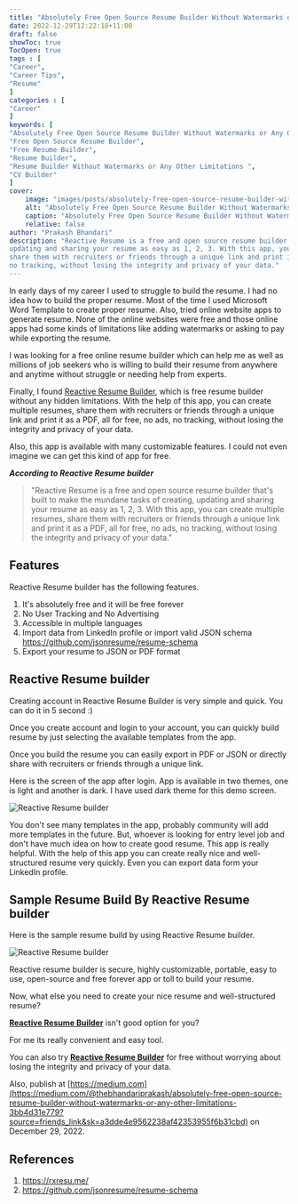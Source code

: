 ```yaml
---
title: "Absolutely Free Open Source Resume Builder Without Watermarks or Any Other Limitations"
date: 2022-12-29T12:22:18+11:00
draft: false
showToc: true
TocOpen: true
tags : [
"Career",
"Career Tips",
"Resume"
]
categories : [
"Career"
]
keywords: [
"Absolutely Free Open Source Resume Builder Without Watermarks or Any Other Limitations",
"Free Open Source Resume Builder",
"Free Resume Builder",
"Resume Builder",
"Resume Builder Without Watermarks or Any Other Limitations ",
"CV Builder"
]
cover:
    image: "images/posts/absolutely-free-open-source-resume-builder-without-watermarks-or-any-other-limitations/absolutely-free-open-source-resume-builder-without-watermarks-or-any-other-limitations.png"
    alt: "Absolutely Free Open Source Resume Builder Without Watermarks or Any Other Limitations"
    caption: "Absolutely Free Open Source Resume Builder Without Watermarks or Any Other Limitations"
    relative: false
author: "Prakash Bhandari"
description: "Reactive Resume is a free and open source resume builder that's built to make the mundane tasks of creating,
updating and sharing your resume as easy as 1, 2, 3. With this app, you can create multiple resumes,
share them with recruiters or friends through a unique link and print it as a PDF, all for free, no ads,
no tracking, without losing the integrity and privacy of your data."
---
```


In early days of my career I used to struggle to build the resume. I had no idea how to build the proper resume.
Most of the time I used Microsoft Word Template to create proper resume. Also, tried online website apps to generate resume. 
None of the online websites were free and those online apps had some kinds of limitations like adding watermarks or asking to pay while exporting the resume.

I was looking for a free online resume builder which can help me as well as millions of job seekers who is willing to build 
their resume from anywhere and anytime without struggle or needing help from experts.

Finally, I found [Reactive Resume Builder](https://rxresu.me/), which is free resume builder without any hidden limitations.
With the help of this app, you can create multiple resumes, share them with recruiters or friends through a unique link and print it as a PDF, all for free, no ads,
no tracking, without losing the integrity and privacy of your data.

Also, this app is available with many customizable features. I could not even imagine we can get this kind of app for free.

***According to Reactive Resume builder***
>"Reactive Resume is a free and open source resume builder that's built to make the mundane tasks of creating, 
updating and sharing your resume as easy as 1, 2, 3. With this app, you can create multiple resumes, 
share them with recruiters or friends through a unique link and print it as a PDF, all for free, no ads, 
no tracking, without losing the integrity and privacy of your data."

## Features

Reactive Resume builder has the following features.

1. It's absolutely free and it will be free forever 
2. No User Tracking  and No Advertising 
3. Accessible in multiple languages 
4. Import data from LinkedIn profile or import valid JSON schema https://github.com/jsonresume/resume-schema 
5. Export your resume to JSON or PDF format

## Reactive Resume builder

Creating account in Reactive Resume Builder is very simple and quick. You can do it in 5 second :) 

Once you create account and login to your account, you can quickly build resume by just selecting the available templates from the app.

Once you build the resume you can easily export in PDF or JSON or directly share with recruiters or friends through a unique link.

Here is the screen of the app after login. App is available in two themes, one is light and another is dark. I have used dark theme for this demo screen. 

![Reactive Resume builder](/images/posts/absolutely-free-open-source-resume-builder-without-watermarks-or-any-other-limitations/workspace.png#center)

You don't see many templates in the app, probably community will add more templates in the future. 
But, whoever is looking for entry level job and don't have much idea on how to create good resume. 
This app is really helpful. With the help of this app you can create really nice and well-structured resume very quickly. 
Even you can export data form your LinkedIn profile.

## Sample Resume Build By Reactive Resume builder

Here is the sample resume build by using Reactive Resume builder.

![Reactive Resume builder](/images/posts/absolutely-free-open-source-resume-builder-without-watermarks-or-any-other-limitations/sample-resume.png#center)


Reactive resume builder is secure, highly customizable, portable, easy to use, open-source and free forever app or toll to build your resume.

Now, what else you need to create your nice resume and well-structured resume?

**[Reactive Resume Builder](https://rxresu.me/)** isn't good option for you?

For me its really convenient and easy tool.

You can also try **[Reactive Resume Builder](https://rxresu.me/)** for free without worrying about losing the integrity and privacy of your data.

Also, publish at [https://medium.com](https://medium.com/@thebhandariprakash/absolutely-free-open-source-resume-builder-without-watermarks-or-any-other-limitations-3bb4d31e779?source=friends_link&sk=a3dde4e9562238af42353955f6b31cbd) on December 29, 2022.

## References

1. https://rxresu.me/
2. https://github.com/jsonresume/resume-schema
